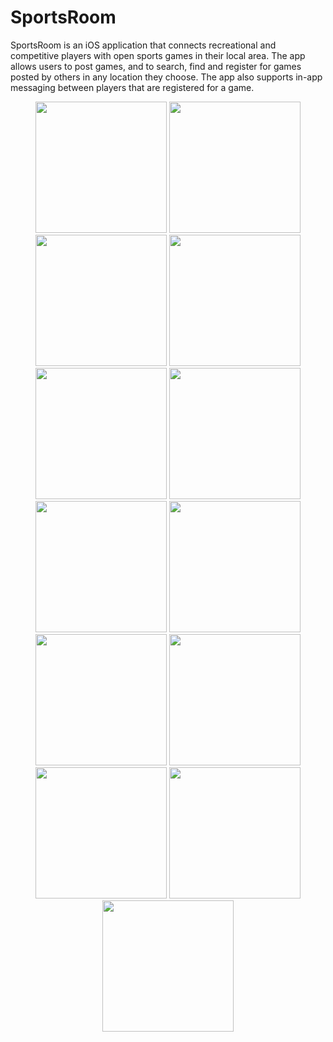 # SportsRoom
SportsRoom is an iOS application that connects recreational and competitive players with open sports games in their local area. The app allows users to post games, and to search, find and register for games posted by others in any location they choose. The app also supports in-app messaging between players that are registered for a game.

<p align="center">
  <img src="https://raw.github.com/javx123/SportsRoom/master/Screenshots/Loading.jpg" width="210"/>
  <img src="https://raw.github.com/javx123/SportsRoom/master/Screenshots/Login.jpg" width="210"/>
  <img src="https://raw.github.com/javx123/SportsRoom/master/Screenshots/Signup.jpg" width="210"/>
  <img src="https://raw.github.com/javx123/SportsRoom/master/Screenshots/Profile.jpg" width="210"/>
  <img src="https://raw.github.com/javx123/SportsRoom/master/Screenshots/Joined.jpg" width="210"/>
  <img src="https://raw.github.com/javx123/SportsRoom/master/Screenshots/Search.jpg" width="210"/>
  <img src="https://raw.github.com/javx123/SportsRoom/master/Screenshots/SearchResults.jpg" width="210"/>
  <img src="https://raw.github.com/javx123/SportsRoom/master/Screenshots/Settings.jpg" width="210"/>
  <img src="https://raw.github.com/javx123/SportsRoom/master/Screenshots/DetailsBottom.jpg" width="210"/>
  <img src="https://raw.github.com/javx123/SportsRoom/master/Screenshots/Location.jpg" width="210"/>
  <img src="https://raw.github.com/javx123/SportsRoom/master/Screenshots/Hosted.jpg" width="210"/>
  <img src="https://raw.github.com/javx123/SportsRoom/master/Screenshots/AddGame.jpg" width="210"/>
  <img src="https://raw.github.com/javx123/SportsRoom/master/Screenshots/Chat.jpg" width="210"/>
</p>
